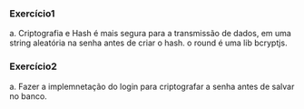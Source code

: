 ### Exercício1
a. Criptografia e Hash é mais segura para a transmissão de dados, em uma string aleatória na senha antes de criar o hash. o round é uma lib bcryptjs.

### Exercício2
a. Fazer a implemnetação do login para criptografar a senha antes de salvar no banco.
